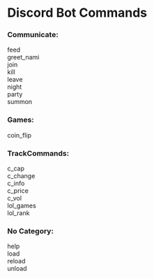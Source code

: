 # Discord Bot Commands
### Communicate:
  feed       
  greet_nami<br>
  join       
  kill       
  leave      
  night      
  party      
  summon     
### Games:
  coin_flip  
### TrackCommands:
  c_cap      
  c_change   
  c_info     
  c_price    
  c_vol      
  lol_games  
  lol_rank   
### No Category:
  help<br>
  load<br>
  reload<br>
  unload<br>
